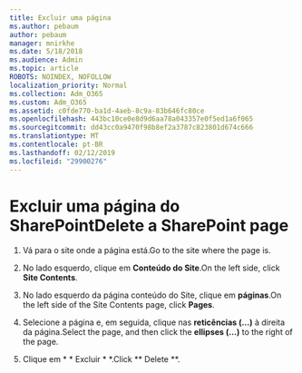 ```yaml
---
title: Excluir uma página
ms.author: pebaum
author: pebaum
manager: mnirkhe
ms.date: 5/18/2018
ms.audience: Admin
ms.topic: article
ROBOTS: NOINDEX, NOFOLLOW
localization_priority: Normal
ms.collection: Adm_O365
ms.custom: Adm_O365
ms.assetid: c0fde770-ba1d-4aeb-8c9a-83b646fc80ce
ms.openlocfilehash: 443bc10ce0e8d9d6aa78a043357e0f5ed1a6f065
ms.sourcegitcommit: dd43cc0a9470f98b8ef2a3787c823801d674c666
ms.translationtype: MT
ms.contentlocale: pt-BR
ms.lasthandoff: 02/12/2019
ms.locfileid: "29900276"
---
```

# <a name="delete-a-sharepoint-page"></a><span data-ttu-id="8fdc5-102">Excluir uma página do SharePoint</span><span class="sxs-lookup"><span data-stu-id="8fdc5-102">Delete a SharePoint page</span></span>

1. <span data-ttu-id="8fdc5-103">Vá para o site onde a página está.</span><span class="sxs-lookup"><span data-stu-id="8fdc5-103">Go to the site where the page is.</span></span>
    
2. <span data-ttu-id="8fdc5-104">No lado esquerdo, clique em **Conteúdo do Site**.</span><span class="sxs-lookup"><span data-stu-id="8fdc5-104">On the left side, click **Site Contents**.</span></span> 
    
3. <span data-ttu-id="8fdc5-105">No lado esquerdo da página conteúdo do Site, clique em **páginas**.</span><span class="sxs-lookup"><span data-stu-id="8fdc5-105">On the left side of the Site Contents page, click **Pages**.</span></span> 
    
4. <span data-ttu-id="8fdc5-106">Selecione a página e, em seguida, clique nas **reticências (…)** à direita da página.</span><span class="sxs-lookup"><span data-stu-id="8fdc5-106">Select the page, and then click the **ellipses (...)** to the right of the page.</span></span> 
    
5. <span data-ttu-id="8fdc5-107">Clique em \* \* Excluir \* \*.</span><span class="sxs-lookup"><span data-stu-id="8fdc5-107">Click \*\* Delete \*\*.</span></span> 
    

